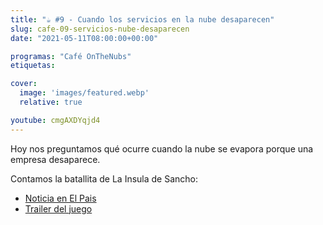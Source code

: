 ```yaml
---
title: "☕️ #9 - Cuando los servicios en la nube desaparecen"
slug: cafe-09-servicios-nube-desaparecen
date: "2021-05-11T08:00:00+00:00"

programas: "Café OnTheNubs"
etiquetas:

cover:
  image: 'images/featured.webp'
  relative: true

youtube: cmgAXDYqjd4
---
```


Hoy nos preguntamos qué ocurre cuando la nube se evapora porque una empresa desaparece.

Contamos la batallita de La Insula de Sancho:
* [Noticia en El Pais](https://elpais.com/diario/2005/12/22/ciberpais/1135220544_850215.html)
* [Trailer del juego](https://www.youtube.com/watch?v=Lv3Yklu0bHY)
